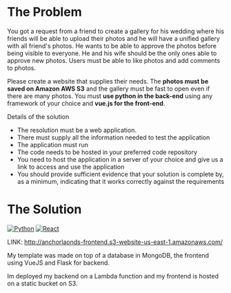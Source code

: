 # The Problem

You got a request from a friend to create a gallery for his wedding where his friends will be able to upload their photos and he will have a unified gallery with all friend's photos.
He wants to be able to approve the photos before being visible to everyone. He and his wife should be the only ones able to approve new photos.
Users must be able to like photos and add comments to photos.


Please create a website that supplies their needs. The **photos must be saved on Amazon AWS S3** and the gallery must be fast to open even if there are many photos. You must **use python in the back-end** using any framework of your choice and **vue.js for the front-end**.


Details of the solution
* The resolution must be a web application.
* There must supply all the information needed to test the application
* The application must run
* The code needs to be hosted in your preferred code repository
* You need to host the application in a server of your choice and give us a link to access and use the application
* You should provide sufficient evidence that your solution is complete by, as a minimum, indicating that it works correctly against the requirements  

# The Solution
[![Python](https://img.shields.io/badge/python-3.8-blue.svg)]() [![React](https://img.shields.io/badge/node-14.15.1-red.svg)]()

LINK: http://anchorlaonds-frontend.s3-website-us-east-1.amazonaws.com/

My template was made on top of a database in MongoDB, the frontend using VueJS and Flask for backend.

Im deployed my backend on a Lambda function and my frontend is hosted on a static bucket on S3.



